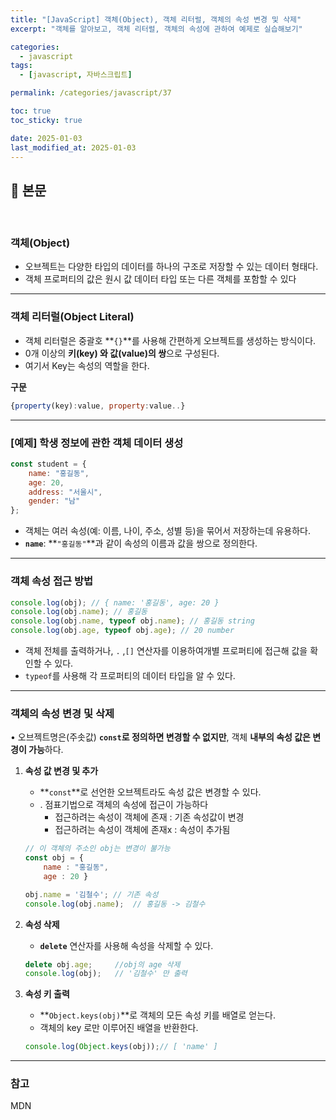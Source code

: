```yaml
---
title: "[JavaScript] 객체(Object), 객체 리터럴, 객체의 속성 변경 및 삭제"
excerpt: "객체를 알아보고, 객체 리터럴, 객체의 속성에 관하여 예제로 실습해보기"

categories:
  - javascript
tags:
  - [javascript, 자바스크립트]

permalink: /categories/javascript/37

toc: true
toc_sticky: true

date: 2025-01-03
last_modified_at: 2025-01-03
---
```


## 🦥 본문

<br>

### **객체(Object)**

- 오브젝트는 다양한 타입의 데이터를 하나의 구조로 저장할 수 있는 데이터 형태다.
- 객체 프로퍼티의 값은 원시 값 데이터 타입 또는 다른 객체를 포함할 수 있다

---

### **객체 리터럴(Object Literal)**

- 객체 리터럴은 중괄호 **`{}`**를 사용해 간편하게 오브젝트를 생성하는 방식이다.
- 0개 이상의  **키(key) 와 값(value)의 쌍**으로 구성된다.
- 여기서 Key는 속성의 역할을 한다.

**구문**

```jsx
{property(key):value, property:value..}
```

---

### **[예제] 학생 정보에 관한 객체 데이터 생성**

```jsx
const student = {
    name: "홍길동",
    age: 20,
    address: "서울시",
    gender: "남"
};
```

- 객체는 여러 속성(예: 이름, 나이, 주소, 성별 등)을 묶어서 저장하는데 유용하다.
- **`name`**: **`"홍길동"`**과 같이 속성의 이름과 값을 쌍으로 정의한다.

---

### 객체 속성 접근 방법

```jsx
console.log(obj); // { name: '홍길동', age: 20 }
console.log(obj.name); // 홍길동 
console.log(obj.name, typeof obj.name); // 홍길동 string
console.log(obj.age, typeof obj.age); // 20 number
```

- 객체 전체를 출력하거나,
 `.` ,`[]` 연산자를 이용하여개별 프로퍼티에 접근해 값을 확인할 수 있다.
- `typeof`를 사용해 각 프로퍼티의 데이터 타입을 알 수 있다.

---

### **객체의 속성 변경 및 삭제**

• 오브젝트명은(주솟값) **`const`로 정의하면 변경할 수 없지만**, 객체 **내부의 속성 값은 변경이 가능**하다. 

1. **속성 값 변경 및 추가**
    - **`const`**로 선언한 오브젝트라도 속성 값은 변경할 수 있다.
    - . 점표기법으로 객체의 속성에 접근이 가능하다
        - 접근하려는 속성이 객체에 존재 : 기존 속성값이 변경
        - 접근하려는 속성이 객체에 존재x : 속성이 추가됨
    
    ```jsx
    // 이 객체의 주소인 obj는 변경이 불가능
    const obj = {    
        name : "홍길동",
        age : 20 }
    
    obj.name = '김철수'; // 기존 속성
    console.log(obj.name);  // 홍길동 -> 김철수
    ```
    
2. **속성 삭제**
    - **`delete`** 연산자를 사용해 속성을 삭제할 수 있다.
    
    ```jsx
    delete obj.age;     //obj의 age 삭제
    console.log(obj);   // '김철수' 만 출력
    ```
    
3. **속성 키 출력**
    - **`Object.keys(obj)`**로 객체의 모든 속성 키를 배열로 얻는다.
    - 객체의 key 로만 이루어진 배열을 반환한다.
    
    ```jsx
    console.log(Object.keys(obj));// [ 'name' ]
    ```
    

---

### 참고

MDN
<br>
<br>




